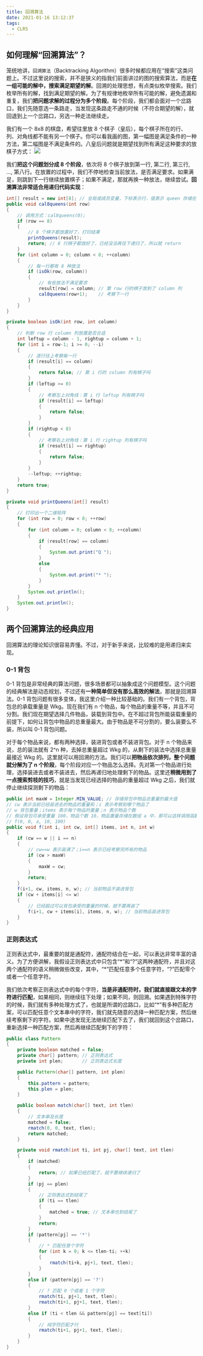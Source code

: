 ```yaml
---
title: 回溯算法
date: 2021-01-16 13:12:37
tags:
  - CLRS
---
```

## 如何理解“回溯算法”？
笼统地讲，`回溯算法`（Backtracking Algorithm）很多时候都应用在“搜索”这类问题上。不过这里说的搜索，并不是狭义的指我们前面讲过的图的搜索算法，而是**在一组可能的解中，搜索满足期望的解**。回溯的处理思想，有点类似枚举搜索。我们枚举所有的解，找到满足期望的解。为了有规律地枚举所有可能的解，避免遗漏和重复，我们**把问题求解的过程分为多个阶段**。每个阶段，我们都会面对一个岔路口，我们先随意选一条路走，当发现这条路走不通的时候（不符合期望的解），就回退到上一个岔路口，另选一种走法继续走。

我们有一个 8x8 的棋盘，希望往里放 8 个棋子（皇后），每个棋子所在的行、列、对角线都不能有另一个棋子。你可以看我画的图，第一幅图是满足条件的一种方法，第二幅图是不满足条件的。八皇后问题就是期望找到所有满足这种要求的放棋子方式：
![](https://raw.githubusercontent.com/necusjz/mPOST/master/CLRS/geek/232.png)

我们**把这个问题划分成 8 个阶段**，依次将 8 个棋子放到第一行, 第二行, 第三行, ..., 第八行。在放置的过程中，我们不停地检查当前放法，是否满足要求。如果满足，则跳到下一行继续放置棋子；如果不满足，那就再换一种放法，继续尝试。**回溯算法非常适合用递归代码实现**：
<!--more-->
```java
int[] result = new int[8]; // 全局或成员变量，下标表示行，值表示 queen 存储在哪一列
public void cal8queens(int row) 
{ 
    // 调用方式：cal8queens(0);
    if (row == 8) 
    { 
        // 8 个棋子都放置好了，打印结果
        printQueens(result);
        return; // 8 行棋子都放好了，已经没法再往下递归了，所以就 return
    }
    for (int column = 0; column < 8; ++column) 
    { 
        // 每一行都有 8 种放法
        if (isOk(row, column)) 
        { 
            // 有些放法不满足要求
            result[row] = column; // 第 row 行的棋子放到了 column 列
            cal8queens(row+1);    // 考察下一行
        }
    }
}

private boolean isOk(int row, int column) 
{
    // 判断 row 行 column 列放置是否合适
    int leftup = column - 1, rightup = column + 1;
    for (int i = row-1; i >= 0; --i) 
    { 
        // 逐行往上考察每一行
        if (result[i] == column)
        {
            return false; // 第 i 行的 column 列有棋子吗
        }
        if (leftup >= 0) 
        { 
            // 考察左上对角线：第 i 行 leftup 列有棋子吗
            if (result[i] == leftup) 
            {
                return false;
            }
        }
        if (rightup < 8) 
        { 
            // 考察右上对角线：第 i 行 rightup 列有棋子吗
            if (result[i] == rightup)
            {
                return false;
            }
        }
        --leftup; ++rightup;
    }
    return true;
}

private void printQueens(int[] result) 
{ 
    // 打印出一个二维矩阵
    for (int row = 0; row < 8; ++row) 
    {
        for (int column = 0; column < 8; ++column) 
        {
            if (result[row] == column) 
            {
                System.out.print("Q ");
            }
            else
            {
                System.out.print("* ");
            }
        }
        System.out.println();
    }
    System.out.println();
}
```

## 两个回溯算法的经典应用
回溯算法的理论知识很容易弄懂。不过，对于新手来说，比较难的是用递归来实现。

### 0-1 背包
0-1 背包是非常经典的算法问题，很多场景都可以抽象成这个问题模型。这个问题的经典解法是动态规划，不过还有**一种简单但没有那么高效的解法**，那就是回溯算法。0-1 背包问题有很多变体，我这里介绍一种比较基础的。我们有一个背包，背包总的承载重量是 Wkg。现在我们有 n 个物品，每个物品的重量不等，并且不可分割。我们现在期望选择几件物品，装载到背包中。在不超过背包所能装载重量的前提下，如何让背包中物品的总重量最大。由于物品是不可分割的，要么装要么不装，所以叫 0-1 背包问题。

对于每个物品来说，都有两种选择，装进背包或者不装进背包。对于 n 个物品来说，总的装法就有 2^n 种，去掉总重量超过 Wkg 的，从剩下的装法中选择总重量最接近 Wkg 的。这里就可以用回溯的方法。我们可以**把物品依次排列，整个问题就分解为了 n 个阶段**，每个阶段对应一个物品怎么选择。先对第一个物品进行处理，选择装进去或者不装进去，然后再递归地处理剩下的物品。这里还**稍微用到了一点搜索剪枝的技巧**，就是当发现已经选择的物品的重量超过 Wkg 之后，我们就停止继续探测剩下的物品：
```java
public int maxW = Integer.MIN_VALUE; // 存储背包中物品总重量的最大值
// cw 表示当前已经装进去的物品的重量和；i 表示考察到哪个物品了
// w 背包重量；items 表示每个物品的重量；n 表示物品个数
// 假设背包可承受重量 100，物品个数 10，物品重量存储在数组 a 中，那可以这样调用函数：
// f(0, 0, a, 10, 100)
public void f(int i, int cw, int[] items, int n, int w) 
{
    if (cw == w || i == n) 
    { 
        // cw==w 表示装满了；i==n 表示已经考察完所有的物品
        if (cw > maxW)
        { 
            maxW = cw;
        }
        return;
    }
    f(i+1, cw, items, n, w); // 当前物品不装进背包
    if (cw + items[i] <= w) 
    {
        // 已经超过可以背包承受的重量的时候，就不要再装了
        f(i+1, cw + items[i], items, n, w); // 当前物品装进背包
    }
}
```

### 正则表达式
正则表达式中，最重要的就是通配符，通配符结合在一起，可以表达非常丰富的语义。为了方便讲解，我假设正则表达式中只包含“\*”和“\?”这两种通配符，并且对这两个通配符的语义稍微做些改变，其中，“\*”匹配任意多个任意字符，“\?”匹配零个或者一个任意字符。

我们依次考察正则表达式中的每个字符，**当是非通配符时，我们就直接跟文本的字符进行匹配**，如果相同，则继续往下处理；如果不同，则回溯。如果遇到特殊字符的时候，我们就有多种处理方式了，也就是所谓的岔路口，比如“\*”有多种匹配方案，可以匹配任意个文本串中的字符，我们就先随意的选择一种匹配方案，然后继续考察剩下的字符。如果中途发现无法继续匹配下去了，我们就回到这个岔路口，重新选择一种匹配方案，然后再继续匹配剩下的字符：
```java
public class Pattern 
{
    private boolean matched = false;
    private char[] pattern; // 正则表达式
    private int plen;       // 正则表达式长度

    public Pattern(char[] pattern, int plen) 
    {
        this.pattern = pattern;
        this.plen = plen;
    }

    public boolean match(char[] text, int tlen) 
    { 
        // 文本串及长度
        matched = false;
        rmatch(0, 0, text, tlen);
        return matched;
    }

    private void rmatch(int ti, int pj, char[] text, int tlen) 
    {
        if (matched)
        {
            return; // 如果已经匹配了，就不要继续递归了
        }
        if (pj == plen) 
        { 
            // 正则表达式到结尾了
            if (ti == tlen)
            {
                matched = true; // 文本串也到结尾了
            }
            return;
        }
        if (pattern[pj] == '*') 
        { 
            // * 匹配任意个字符
            for (int k = 0; k <= tlen-ti; ++k) 
            {
                rmatch(ti+k, pj+1, text, tlen);
            }
        } 
        else if (pattern[pj] == '?') 
        { 
            // ? 匹配 0 个或者 1 个字符
            rmatch(ti, pj+1, text, tlen);
            rmatch(ti+1, pj+1, text, tlen);
        } 
        else if (ti < tlen && pattern[pj] == text[ti]) 
        { 
            // 纯字符匹配才行
            rmatch(ti+1, pj+1, text, tlen);
        }
    }
}
```
